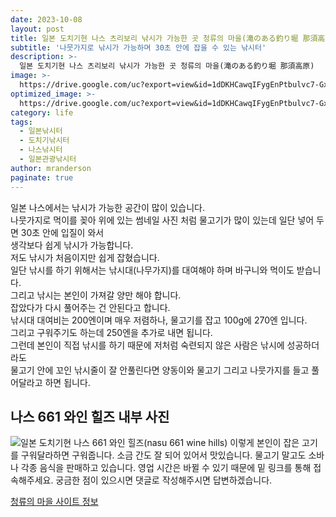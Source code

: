 ```yaml
---
date: 2023-10-08
layout: post
title: 일본 도치기현 나스 츠리보리 낚시가 가능한 곳 청류의 마을(滝のある釣り堀 那須高原)
subtitle: '나뭇가지로 낚시가 가능하며 30초 안에 잡을 수 있는 낚시터'
description: >-
  일본 도치기현 나스 츠리보리 낚시가 가능한 곳 청류의 마을(滝のある釣り堀 那須高原)
image: >-
  https://drive.google.com/uc?export=view&id=1dDKHCawqIFygEnPtbulvc7-GxMNS96EV
optimized_image: >-
  https://drive.google.com/uc?export=view&id=1dDKHCawqIFygEnPtbulvc7-GxMNS96EV
category: life
tags:
  - 일본낚시터
  - 도치기낚시터
  - 나스낚시터
  - 일본관광낚시터
author: mranderson
paginate: true
---
```

일본 나스에서는 낚시가 가능한 공간이 많이 있습니다.  
나뭇가지로 먹이를 꽂아 위에 있는 썸네일 사진 처럼 물고기가 많이 있는데 일단 넣어 두면 30초 안에 입질이 와서  
생각보다 쉽게 낚시가 가능합니다.  
저도 낚시가 처음이지만 쉽게 잡혔습니다.  
일단 낚시를 하기 위해서는 낚시대(나무가지)를 대여해야 하며 바구니와 먹이도 받습니다.  
그리고 낚시는 본인이 가져갈 양만 해야 합니다.  
잡았다가 다시 풀어주는 건 안된다고 합니다.  
낚시대 대여비는 200엔이며 매우 저렴하나, 물고기를 잡고 100g에 270엔 입니다.  
그리고 구워주기도 하는데 250엔을 추가로 내면 됩니다.  
그런데 본인이 직접 낚시를 하기 때문에 저처럼 숙련되지 않은 사람은 낚시에 성공하더라도  
물고기 안에 꼬인 낚시줄이 잘 안풀린다면 양동이와 물고기 그리고 나뭇가지를 들고 풀어달라고 하면 됩니다.  


## 나스 661 와인 힐즈 내부 사진
<img src="https://drive.google.com/uc?export=view&id=1xSxFl8lPgDF_RIQ2gh5dmYpaH8cEn_-i"    alt="일본 도치기현 나스 661 와인 힐즈(nasu 661 wine hills)">
이렇게 본인이 잡은 고기를 구워달라하면 구워줍니다.  
소금 간도 잘 되어 있어서 맛있습니다.  
물고기 말고도 소바나 각종 음식을 판매하고 있습니다.  
영업 시간은 바뀔 수 있기 때문에 밑 링크를 통해 접속해주세요.  
궁금한 점이 있으시면 댓글로 작성해주시면 답변하겠습니다.

[청류의 마을 사이트 정보](https://www.seiryunosato.com/)